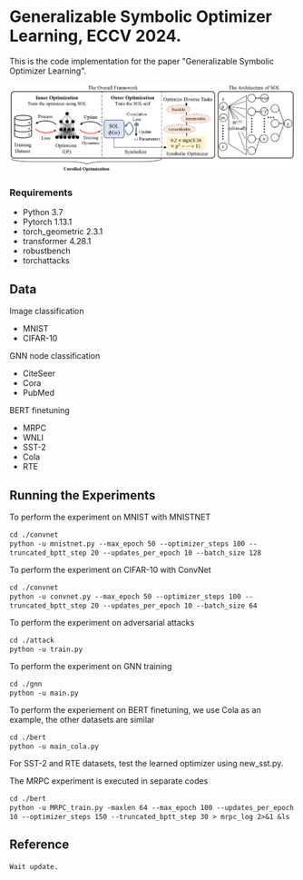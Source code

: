 # Generalizable Symbolic Optimizer Learning, ECCV 2024.

This is the code implementation for the paper "Generalizable Symbolic Optimizer Learning".

<p align="center">
<img src="https://github.com/songxt3/songxt3.github.io/blob/main/images/SOL_framework.png">
</p>

### Requirements

- Python 3.7
- Pytorch 1.13.1
- torch_geometric 2.3.1
- transformer 4.28.1
- robustbench
- torchattacks

## Data
Image classification
- MNIST
- CIFAR-10

GNN node classification
- CiteSeer
- Cora
- PubMed

BERT finetuning
- MRPC
- WNLI
- SST-2
- Cola
- RTE

## Running the Experiments
To perform the experiment on MNIST with MNISTNET
```
cd ./convnet
python -u mnistnet.py --max_epoch 50 --optimizer_steps 100 --truncated_bptt_step 20 --updates_per_epoch 10 --batch_size 128
```
To perform the experiment on CIFAR-10 with ConvNet
```
cd ./convnet
python -u convnet.py --max_epoch 50 --optimizer_steps 100 --truncated_bptt_step 20 --updates_per_epoch 10 --batch_size 64
```
To perform the experiment on adversarial attacks
```
cd ./attack
python -u train.py
```
To perform the experiment on GNN training
```
cd ./gnn
python -u main.py
```
To perform the experiement on BERT finetuning, we use Cola as an example, the other datasets are similar
```
cd ./bert
python -u main_cola.py
```
For SST-2 and RTE datasets, test the learned optimizer using new_sst.py.

The MRPC experiment is executed in separate codes
```
cd ./bert
python -u MRPC_train.py -maxlen 64 --max_epoch 100 --updates_per_epoch 10 --optimizer_steps 150 --truncated_bptt_step 30 > mrpc_log 2>&1 &ls
```

## Reference
```
Wait update.
```